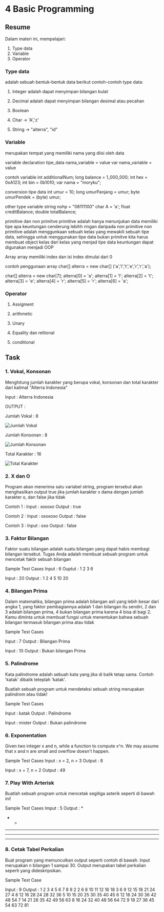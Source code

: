 # 4 Basic Programming

## Resume
Dalam materi ini, mempelajari:
1. Type data
2. Variable
3. Operator

### Type data
adalah sebuah bentuk-bentuk data
berikut contoh-contoh type data:
1. Integer
adalah dapat menyimpan bilangan bulat
2. Decimal
adalah dapat menyimpan bilangan desimal atau pecahan
3. Boolean

4. Char -> 'A','z'

5. String -> "alterra", "id"




### Variable
merupakan tempat yang memiliki nama yang diisi oleh data

variable declaration
tipe_data nama_variable = value
var nama_variable = value

contoh variable
int additionalNum;
long balance = 1_000_000;
int hex = 0xA123;
int bin = 0b1010;
var nama = "moryku";

conversion tipe data
int umur = 10;
long umurPanjang = umur;
byte umurPendek = (byte) umur;

other type variable
string nohp = "08111100"
char A = 'a';
float creditBalance;
double totalBalance;

primitive dan non primitve
primitive adalah hanya menunjukan data memiliki tipe apa
keuntungan cenderung lebihh ringan daripada non primitive
non primitive adalah menggunkaan sebuah kelas yang mewakili sebuah tipe data, sehingga untuk menggunakan tipe data bukan primitve kita harus membuat object kelas dari kelas yang menjad tipe data
keuntungan dapat digunakan menjadi OOP

Array
array memiliki index dan isi
index dimulai dari 0

contoh penggunaan array
char[] alterra = new char[]
('a','l','t','e','r','r','a');

char[] alterra = new char[7];
alterra[0] = 'a';
alterra[1] = 'l';
alterra[2] = 't';
alterra[3] = 'e';
alterra[4] = 'r';
alterra[5] = 'r';
alterra[6] = 'a';


### Operator
1. Assigment

2. arithmetic
3. Unary
4. Equality dan reltional
5. conditional


## Task
### 1. Vokal, Konsonan
Menghitung jumlah karakter yang berupa vokal, konsonan dan total karakter dari kalimat "Alterra Indonesia"

Input : Alterra Indonesia

OUTPUT : 

Jumlah Vokal : 8

![Jumlah Vokal]()

Jumlah Konsonan : 8

![Jumlah Konsonan]()

Total Karakter : 16

![Total Karakter]()

### 2. X dan O
Program akan menerima satu variabel string, program tersebut akan menghasilkan output true jika jumlah karakter x dama dengan jumlah karakter o, dan false jika tidak

Contoh 1 :
Input : xoxoxo
Output : true

Contoh 2 :
Input : oxoxoxo
Output : false

Contoh 3 :
Input : oxo
Output : false

### 3. Faktor Bilangan 
Faktor suatu bilangan adalah suatu bilangan yang dapat habis membagi bilangan tersebut. Tugas Anda adalah membuat sebuah program untuk mencetak faktir sebuah bilangan

Sample Test Cases
Input : 6
Ouptut : 
1
2
3
6

Input : 20 
Output : 
1
2
4
5
10
20

### 4. Bilangan Prima
Dalam matematika, bilangan prima adalah bilangan asli yang lebih besar dari angka 1, yang faktor pembagiannya adalah 1 dan bilangan itu sendiri, 2 dan 3 adalah bilangan prima, 4 bukan bilangan prima karena 4 bisa di bagi 2. Kamu diminta untuk membuat fungsi untuk menentukan bahwa sebuah bilangan termasuk bilangan prima atau tidak

Sample Test Cases

Input : 7
Output : Bilangan Prima

Input : 10 
Output : Bukan bilangan Prima


###  5. Palindrome
Kata palindrome adalah sebuah kata yang jika di balik tetap sama. Contoh 'katak' dibalik teteplah 'katak'.

Buatlah sebuah program untuk mendeteksi sebuah string merupakan palindrom atau tidak!

Sample Test Cases

Input : katak
Output : Palindrome

Input : mister
Output : Bukan palindrome


### 6. Exponentation
Given two integer x and n, while a function to compute x^n. We may assume that x and n are small and overflow doesn't happen.

Sample Test Cases 
Input : x = 2, n = 3
Output : 8

Input : x = 7, n = 2
Output : 49

### 7.  Play With Arterisk

Buatlah sebuah program untuk mencetak segitiga asterik seperti di bawah ini!

Sample Test Cases
Imput : 5
Output :
    *
   * *
  * * *
 * * * *
* * * * *

### 8. Cetak Tabel Perkalian
Buat program yang memunculkan output seperti contoh di bawah. Input merupakan n bilangan 1 sampai 30. Output merupakan tabel perkalian seperti yang dideskripsikan.

Sample Test Case

Input : 9
Output : 
1 2  3  4  5  6  7  8  9
2 2  6  8  10 11 12 16 18
3 6  9  12 15 18 21 24 27
4 8  12 16 28 24 28 32 36
5 10 15 20 25 30 35 40 45
6 12 18 24 30 36 42 48 54
7 14 21 28 35 42 49 56 63
8 16 24 32 40 48 56 64 72
9 18 27 36 45 54 63 72 81
